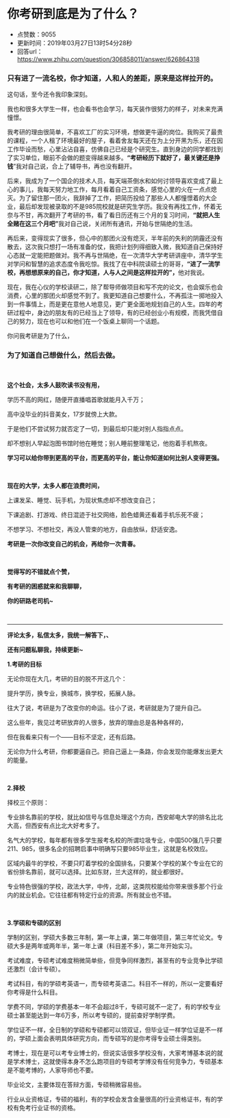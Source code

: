 # 你考研到底是为了什么？
- 点赞数：9055
- 更新时间：2019年03月27日13时54分28秒
- 回答url：https://www.zhihu.com/question/306858011/answer/626864318
<body>
 <h3>只有进了一流名校，你才知道，人和人的差距，原来是这样拉开的。</h3>
 <p data-pid="0lVRBN2C">这句话，至今还令我印象深刻。</p>
 <p data-pid="Wbw4lQlW">我也和很多大学生一样，也会看书也会学习，每天装作很努力的样子，对未来充满憧憬。</p>
 <p data-pid="MBPcr0o_">我考研的理由很简单，不喜欢工厂的实习环境，想做更牛逼的岗位。我购买了最贵的课程，一个人租了环境最好的屋子，看着舍友每天还在为上分开黑为乐，还在因工作毕设而愁，心里沾沾自喜，仿佛自己已经是个研究生。直到身边的同学都找到了实习单位，眼前不会做的题变得越来越多。<b>“考研经历下就好了，最关键还是挣钱</b>”我对自己说，合上了辅导书，再也没有翻开。</p>
 <p data-pid="ZBNNfG-w">后来，我成为了一个国企的技术人员，每天端茶倒水和如何讨领导喜欢变成了最上心的事儿，我每天努力地工作，每月看着自己工资条，感觉心里的火在一点点熄灭。为了留住那一团火，我辞掉了工作，把简历投给了那些人人都憧憬着的大企业，最后却发现被录取的不是985院校就是研究生学历。我没有再找工作，怀着无奈与不甘，再次翻开了考研的书，看了看日历还有三个月的复习时间，<b>“就把人生全赌在这三个月吧”</b>我对自己说，关闭所有通讯，开始与世隔绝的生活。</p>
 <p data-pid="C1Foow0Z">再后来，变得现实了很多，但心中的那团火没有熄灭，半年前的失利的阴霾还没有散去，这次我只想打一场有准备的仗，我把计划列得细致入微，我知道自己保持好心态就一定能把题做对。我不再与世隔绝，在一次清华大学考研讲座中，清华学生对学问和智慧的追求态度令我吃惊。我找了在中科院读硕士的哥哥，<b>“进了一流学校，再想想原来的自己，你才知道，人与人之间是这样拉开的”，</b>他对我说。</p>
 <p data-pid="RtDR3Utw">现在，我在心仪的学校读研二，除了帮导师做项目和写不完的论文，也会娱乐也会消费，心里的那团火却感觉不到了。我更知道自己想要什么，不再孤注一掷地投入到一件事情上，而是更在意他人地意见，更广更全面地规划自己的人生。四年的考研过程中，身边的朋友有的已经当上了领导，有的已经创业小有规模，而我凭借自己的努力，现在也可以和他们在一个饭桌上聊同一个话题。</p>
 <p data-pid="ZDb_rtv0">你问我考研是为了什么，</p>
 <h3><b>为了知道自己想做什么，然后去做。</b></h3>
 <p class="ztext-empty-paragraph"><br></p>
 <p data-pid="qYbkcE2u"><b>这个社会，太多人鼓吹读书没有用，</b></p>
 <p data-pid="li9VhHoK">学历不高的网红，随便开直播唱首歌就能月入千万；</p>
 <p data-pid="jMJhHWFO">高中没毕业的抖音美女，17岁就傍上大款。</p>
 <p data-pid="f3_2XptN">于是他们不尝试努力就否定了一切，到最后却只能对别人指指点点。</p>
 <p data-pid="4rdJ-Q06">却不想别人早起泡图书馆时他在睡觉；别人睡前整理笔记，他抱着手机熬夜。</p>
 <p data-pid="o2GoZJSA"><b>学习可以给你带到更高的平台，而更高的平台，能让你知道如何比别人变得更强。</b></p>
 <p class="ztext-empty-paragraph"><br></p>
 <p data-pid="qYBN5h8X"><b>现在的大学，太多人都在浪费时间，</b></p>
 <p data-pid="lF51Zxtn">上课发呆、睡觉、玩手机，为现状焦虑却不想改变自己；</p>
 <p data-pid="dqooWhpt">下课追剧、打游戏、终日混迹于社交网络，脸色蜡黄还看着手机乐死不疲；</p>
 <p data-pid="C4kdWjCg">不想学习、不想社交，再没人管束的地方，自由放纵，舒适安逸。</p>
 <p data-pid="EAjnbID9"><b>考研是一次你改变自己的机会，再给你一次青春。</b></p>
 <p class="ztext-empty-paragraph"><br></p>
 <p data-pid="WH9TimQq"><b>觉得写的不错就点个赞，</b></p>
 <p data-pid="bfd1C_2C"><b>有考研的困惑就来和我聊聊，</b></p>
 <p data-pid="DEnSq4o7"><b>你的研路老司机~</b></p>
 <p class="ztext-empty-paragraph"><br></p>
 <hr>
 <p data-pid="9hrhlJa2"><b>评论太多，私信太多，我统一解答下，、</b></p>
 <p data-pid="WlN-vEYn"><b>还有问题私聊我，持续更新~</b></p>
 <p data-pid="ifqv_1Ih"><b>1.考研的目标</b></p>
 <p data-pid="PrjoTcKt">无论你现在大几，考研的目的脱不开这几个：</p>
 <p data-pid="wNuOPO0C">提升学历，换专业，换城市，换学校，拓展人脉。</p>
 <p data-pid="A_e4Zo17">往大了说，考研是为了改变你的命运。往小了说，考研就是为了提升自己。</p>
 <p data-pid="C1PcYCH8">这么些年，我见过考研放弃的人很多，放弃的理由总是各种各样的，</p>
 <p data-pid="zZ_JVzaD">但在我看来只有一个——目标不坚定，还有后路。</p>
 <p data-pid="fEs4L1bH">无论你为什么考研，你都要逼自己。把自己逼上一条路，你会发现你能爆发出更大的能量。</p>
 <p class="ztext-empty-paragraph"><br></p>
 <p data-pid="3l5Qr55q"><b>2.择校</b></p>
 <p data-pid="xrYqz_nd">择校三个原则：</p>
 <p data-pid="R7dbZdP0">专业排名靠前的学校，就比如信号与信息处理这个方向，西安邮电大学的排名比北大高，但西安有点比北大好考多了。</p>
 <p data-pid="XmSkpset">名气大的学校，每年都有很多学生报考名校的所谓垃圾专业，中国500强几乎只要211、985，很多名企的招聘启事中明确写只要985毕业生，这就是名校效应。</p>
 <p data-pid="t7fIrTiw">区域内最牛的学校，不要只盯着学校的全国排名，只要某个学校的某个专业在它的省份排名靠前，就可以选择。比如东财，兰大这样的，就业都很好。</p>
 <p data-pid="eliHCk1_">专业特色很强的学校，政法大学，中传，北邮，这类院校能给你带来很多那个行业内的就业机会。它往往都有特定行业的资源。所有就业也不错。</p>
 <p class="ztext-empty-paragraph"><br></p>
 <p data-pid="yw6Vw880"><b>3.学硕和专硕的区别</b></p>
 <p data-pid="nJgsmrpp">学制的区别，学硕大多数三年制，第一年上课，第二年做项目，第三年忙论文。专硕大多是两年或两年半，第一年上课（科目差不多），第二年开始实习。</p>
 <p data-pid="7D0yalxb">考试难度，专硕考试难度稍微简单些，但竞争同样激烈，甚至有的专业竞争比学硕还激烈（会计专硕）。</p>
 <p data-pid="9JVbcIhn">考试科目，有的学硕考英语一，而专硕考英语二。科目不一样的，所以一定要看好你考得是什么科目。</p>
 <p data-pid="5YaQdFmU">学费不同，学硕的学费基本一年不会超过8千，专硕可就不一定了，有的学校专业硕士甚至能达到一年6万多，所以考专硕的，提前查好学制学费。</p>
 <p data-pid="i2C1-DDO">学位证不一样，全日制的学硕和专硕都可以领双证，但毕业证一样学位证是不一样的，学硕上面会表明具体研究方向，而专硕写的是你考得专业硕士得类别。</p>
 <p data-pid="VqQ8_QTZ">考博士，现在是可以考专业博士的，但说实话很多学校没有，大家考博基本说的就是学术博士，这就使得本身不怎么跑项目的专硕考学博没有任何竞争力，专硕基本是不能考博的，人家导师也不要。</p>
 <p data-pid="TcVMlerG">毕业论文，主要体现在答辩方面，专硕稍微容易些。</p>
 <p data-pid="6NcenPcX">行业从业资格证，专硕的福利，有的学校会发含金量很高的行业资格证书，有的学校有免考行业证书的资格。</p>
 <p></p>
 <p></p>
</body>